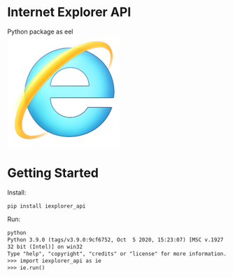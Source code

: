 # Internet Explorer API
Python package as eel<br />
![Screenshot](https://github.com/Pixelsuft/iexplorer-api/blob/main/iexplorer.png?raw=true)
# Getting Started
Install:
```
pip install iexplorer_api
```
Run:
```
python
Python 3.9.0 (tags/v3.9.0:9cf6752, Oct  5 2020, 15:23:07) [MSC v.1927 32 bit (Intel)] on win32
Type "help", "copyright", "credits" or "license" for more information.
>>> import iexplorer_api as ie
>>> ie.run()
```
